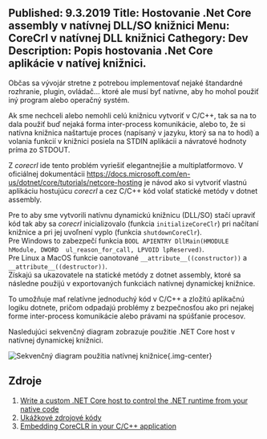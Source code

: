 Published: 9.3.2019
Title: Hostovanie .Net Core assembly v natívnej DLL/SO knižnici
Menu: CoreCrl v natívnej DLL knižnici
Cathegory: Dev
Description: Popis hostovania .Net Core aplikácie v natívej knižnici.
---
Občas sa vývojár stretne z potrebou implementovať nejaké štandardné rozhranie, plugin, ovládač...
ktoré ale musí byť natívne, aby ho mohol použiť iný program alebo operačný systém.

Ak sme nechceli alebo nemohli celú knižnicu vytvoriť v C/C++, tak sa na to dala použiť buď nejaká forma inter-process komunikácie, alebo to, že si natívna knižnica naštartuje proces (napísaný v jazyku, ktorý sa na to hodí) a volania funkcií v knižnici posiela na STDIN aplikácii a návratové hodnoty príma zo STDOUT.

Z _corecrl_ ide tento problém vyriešiť elegantnejšie a multiplatformovo.
V oficiálnej dokumentácii <https://docs.microsoft.com/en-us/dotnet/core/tutorials/netcore-hosting> je návod ako si vytvoriť vlastnú aplikáciu hostujúcu _corecrl_ a cez C/C++ kód volať statické metódy v dotnet assembly.

Pre to aby sme vytvorili natívnu dynamickú knižnicu (DLL/SO) stačí upraviť kód tak aby sa _corecrl_ inicializovalo (funkcia `initializeCoreClr`) pri načítaní knižnice a pri jej uvoľnení  vyplo (funkcia `shutdownCoreClr`).  
Pre Windows to zabezpečí funkcia `BOOL APIENTRY DllMain(HMODULE hModule, DWORD  ul_reason_for_call, LPVOID lpReserved)`.  
Pre Linux a MacOS funkcie oanotované `__attribute__((constructor))` a `__attribute__((destructor))`.  
Získajú sa ukazovatele na statické metódy z dotnet assembly, ktoré sa následne použijú v exportovaných funkciách natívnej dynamickej knižnice.

To umožňuje mať relatívne jednoduchý kód v C/C++ a zložitú aplikačnú logiku dotnete, pričom odpadajú problémy z bezpečnosťou ako pri nejakej forme inter-process komunikácie alebo právami na spúšťanie procesov.

Nasledujúci sekvenčný diagram zobrazuje použitie .NET Core host v natívnej dynamickej knižnici.

![Sekvenčný diagram použitia natívnej knižnice](images/CoreCrlHost/SequenceDiagram.svg){.img-center}

## Zdroje
1. [Write a custom .NET Core host to control the .NET runtime from your native code](https://docs.microsoft.com/en-us/dotnet/core/tutorials/netcore-hosting)
1. [Ukážkové zdrojové kódy](https://github.com/dotnet/samples/tree/master/core/hosting)
1. [Embedding CoreCLR in your C/C++ application](https://yizhang82.dev/hosting-coreclr)